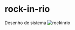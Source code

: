 # rock-in-rio
Desenho de sistema
![rockinrio](https://github.com/hellemmourap/rock-in-rio/assets/63069647/0e26b4b4-81e1-48fe-97a0-ee8432eb1032)
